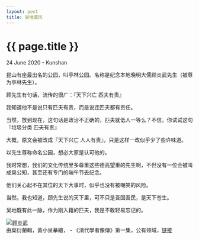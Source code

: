 ```yaml
---
layout: post
title: 吴地遗风
---
```


{{ page.title }}
================
<p class="meta">24 June 2020 - Kunshan</p>

昆山有座最出名的公园，叫亭林公园。名称是纪念本地晚明大儒顾炎武先生（被尊为亭林先生）。

顾先生有句话，流传的很广：『天下兴亡  匹夫有责』

我知道他不是说只有匹夫有责，而是说连匹夫都有责任。

当然，放到现在，这句话是政治不正确的，匹夫就低人一等么？不信，你试试这句『垃圾分类 匹夫有责』

大概，原文会被改成『天下兴亡 人人有责』，只是这样一改似乎少了些许味道。

以先生尊称命名公园，想必大家是认可他的。

我时常想，我们的文化传统里多尊重这些德高望重的先生啊，不但没有一位会被叫成臭公知，甚至还有专门的端午节去纪念。

他们关心起不在其位的天下大事时，似乎也没有被嘲笑的风险。

当然，我也知道，顾先生说的天下里，可不只是吾国吾民，是天下苍生。

吴地既有此一脉，作为刚入籍的匹夫，我是不敢轻易忘记的。

<p><a href="https://commons.wikimedia.org/wiki/File:Gu_yanwu.jpg#/media/File:Gu_yanwu.jpg"><img src="https://upload.wikimedia.org/wikipedia/commons/4/4e/Gu_yanwu.jpg" alt="顾炎武"></a><br>由葉衍蘭輯，黃小泉摹繪， - 《清代學者像傳》第一集，公有领域，<a href="https://commons.wikimedia.org/w/index.php?curid=48029">链接</a></p>

